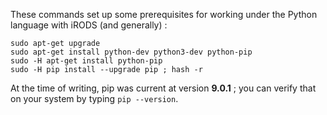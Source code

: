 
These commands set up some prerequisites for working under the Python language with iRODS (and generally) :

```
sudo apt-get upgrade
sudo apt-get install python-dev python3-dev python-pip 
sudo -H apt-get install python-pip
sudo -H pip install --upgrade pip ; hash -r
```

At the time of writing, pip was current at version **9.0.1** ; you can verify that on your system by typing `pip --version`.

